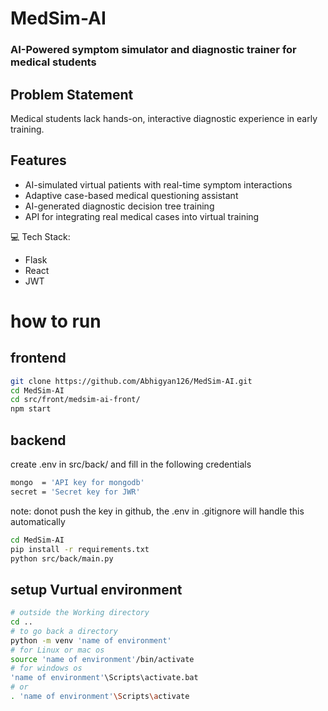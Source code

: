 # MedSim-AI
### AI-Powered symptom simulator and diagnostic trainer for medical students
## Problem Statement
Medical students lack hands-on, interactive diagnostic experience in early training.
## Features
* AI-simulated virtual patients with real-time symptom interactions
* Adaptive case-based medical questioning assistant
* AI-generated diagnostic decision tree training
* API for integrating real medical cases into virtual training<br>

💻 Tech Stack: 

- Flask
- React
- JWT

# how to run 

## frontend

``` bash
git clone https://github.com/Abhigyan126/MedSim-AI.git
cd MedSim-AI
cd src/front/medsim-ai-front/
npm start
```

## backend

create .env in src/back/ and fill in the following credentials
```bash
mongo  = 'API key for mongodb'
secret = 'Secret key for JWR'
```
note: donot push the key in github, the .env in .gitignore will handle this automatically

``` bash
cd MedSim-AI
pip install -r requirements.txt
python src/back/main.py
```

## setup Vurtual environment

```bash
# outside the Working directory
cd ..
# to go back a directory
python -m venv 'name of environment'
# for Linux or mac os
source 'name of environment'/bin/activate
# for windows os
'name of environment'\Scripts\activate.bat
# or
. 'name of environment'\Scripts\activate
```